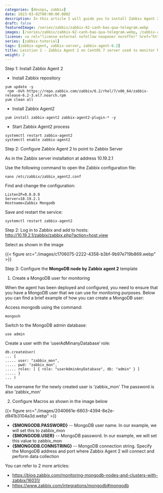 ```yaml
---
categories: [devops, zabbix]
date: 2023-03-02T00:00:00.000Z
description: In this article I will guide you to install Zabbix Agent 2 on CentOS 7 to monitor Mongodb server
draft: false
featuredImage: /series/zabbix/zabbix-62-canh-bao-qua-telegram.webp
images: [/series/zabbix/zabbix-62-canh-bao-qua-telegram.webp, /zabbix-agent-2-on-centos-7-server-used-to-monitor-mongodb-replica-set/images/index.en.png]
license: <a rel="license external nofollow noopener noreffer" href="https://creativecommons.org/licenses/by-nc/4.0/" target="_blank">CC BY-NC 4.0</a>
series: [zabbix-tutorial]
tags: [zabbix-agent, zabbix-server, zabbix-agent-6.2]
title: Lesstion 2 - Zabbix Agent 2 on CentOS 7 server used to monitor Mongodb Replica Set
weight: 2
---
```


Step 1: Install Zabbix Agent 2

-   Install Zabbix repository

```shell
yum update -y
 rpm -Uvh https://repo.zabbix.com/zabbix/6.2/rhel/7/x86_64/zabbix-release-6.2-3.el7.noarch.rpm
yum clean all
```

-   Install Zabbix Agent2

```shell
yum install zabbix-agent2 zabbix-agent2-plugin-* -y
```

-   Start Zabbix Agent2 process

```shell
systemctl restart zabbix-agent2
systemctl enable zabbix-agent2
```

Step 2: Configure Zabbix Agent 2 to point to Zabbix Server

As in the Zabbix server installation at address 10.19.2.1

Use the following command to open the Zabbix configuration file:

```shell
nano /etc/zabbix/zabbix_agent2.conf
```

Find and change the configuration:

```shell
ListenIP=0.0.0.0
Server=10.19.2.1
Hostname=Zabbix Mongodb
```

Save and restart the service:

```shell
systemctl restart zabbix-agent2
```

Step 2: Log in to Zabbix and add to hosts: <http://10.19.2.1/zabbix/zabbix.php?action=host.view>

Select as shown in the image

{{< figure src="./images/c1706075-2222-4358-b3bf-9b97e719b869.webp" >}}

Step 3: Configure the **MongoDB node by Zabbix agent 2** template

1.  Create a MongoDB user for monitoring

When the agent has been deployed and configured, you need to ensure that you have a MongoDB user that we can use for monitoring purposes. Below you can find a brief example of how you can create a MongoDB user:

Access mongodb using the command:

```shell
mongosh
```

Switch to the MongoDB admin database:

```shell
use admin
```

Create a user with the ‘userAdMinanyDatabase‘ role:

```shell
db.createUser(
... {
..... user: "zabbix_mon",
..... pwd: "zabbix_mon",
..... roles: [ { role: "userAdminAnyDatabase", db: "admin" } ]
..... }
... )
```

The username for the newly created user is ‘zabbix_mon'
The password is also ‘zabbix_mon'

2.  Configure Macros as shown in the image below

{{< figure src="./images/2040661e-6603-4394-8e2e-d941b3104a3d.webp" >}}

-   **{$MONGODB.PASSWORD}** -- MongoDB user name. In our example, we will set this to zabbix_mon
-   **{$MONGODB.USER}** -- MongoDB password. In our example, we will set this value to zabbix_mon
-   **{$MONGODB.CONNSTRING}** -- MongoDB connection string. Specify the MongoDB address and port where Zabbix Agent 2 will connect and perform data collection

You can refer to 2 more articles:

-   <https://blog.zabbix.com/monitoring-mongodb-nodes-and-clusters-with-zabbix/16031/>
-   <https://www.zabbix.com/integrations/mongodb#mongodb>
